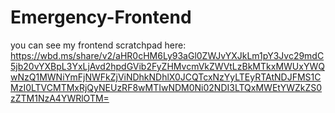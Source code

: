 # Emergency-Frontend

you can see my frontend scratchpad here:  https://wbd.ms/share/v2/aHR0cHM6Ly93aGl0ZWJvYXJkLm1pY3Jvc29mdC5jb20vYXBpL3YxLjAvd2hpdGVib2FyZHMvcmVkZWVtLzBkMTkxMWUxYWQwNzQ1MWNiYmFjNWFkZjViNDhkNDhlX0JCQTcxNzYyLTEyRTAtNDJFMS1CMzI0LTVCMTMxRjQyNEUzRF8wMTIwNDM0Ni02NDI3LTQxMWEtYWZkZS0zZTM1NzA4YWRlOTM=
